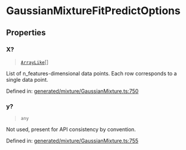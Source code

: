 # GaussianMixtureFitPredictOptions

## Properties

### X?

> [`ArrayLike`](../types/ArrayLike.md)[]

List of n\_features-dimensional data points. Each row corresponds to a single data point.

Defined in:  [generated/mixture/GaussianMixture.ts:750](https://github.com/transitive-bullshit/scikit-learn-ts/blob/b59c1ff/packages/sklearn/src/generated/mixture/GaussianMixture.ts#L750)

### y?

> `any`

Not used, present for API consistency by convention.

Defined in:  [generated/mixture/GaussianMixture.ts:755](https://github.com/transitive-bullshit/scikit-learn-ts/blob/b59c1ff/packages/sklearn/src/generated/mixture/GaussianMixture.ts#L755)
